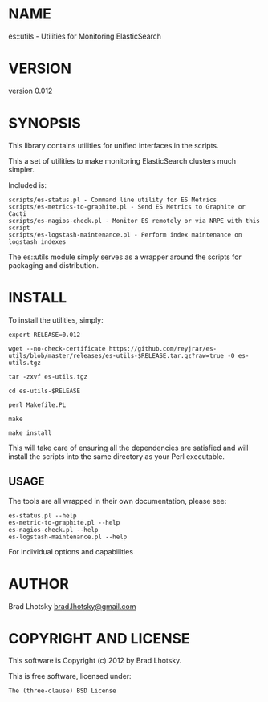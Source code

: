 # NAME

es::utils - Utilities for Monitoring ElasticSearch

# VERSION

version 0.012

# SYNOPSIS

This library contains utilities for unified interfaces in the scripts.

This a set of utilities to make monitoring ElasticSearch clusters much simpler.

Included is:

    scripts/es-status.pl - Command line utility for ES Metrics
    scripts/es-metrics-to-graphite.pl - Send ES Metrics to Graphite or Cacti
    scripts/es-nagios-check.pl - Monitor ES remotely or via NRPE with this script
    scripts/es-logstash-maintenance.pl - Perform index maintenance on logstash indexes

The es::utils module simply serves as a wrapper around the scripts for packaging and
distribution.

# INSTALL

To install the utilities, simply:

    export RELEASE=0.012

    wget --no-check-certificate https://github.com/reyjrar/es-utils/blob/master/releases/es-utils-$RELEASE.tar.gz?raw=true -O es-utils.tgz

    tar -zxvf es-utils.tgz

    cd es-utils-$RELEASE

    perl Makefile.PL

    make

    make install

This will take care of ensuring all the dependencies are satisfied and will install the scripts into the same
directory as your Perl executable.

## USAGE

The tools are all wrapped in their own documentation, please see:

    es-status.pl --help
    es-metric-to-graphite.pl --help
    es-nagios-check.pl --help
    es-logstash-maintenance.pl --help

For individual options and capabilities

# AUTHOR

Brad Lhotsky <brad.lhotsky@gmail.com>

# COPYRIGHT AND LICENSE

This software is Copyright (c) 2012 by Brad Lhotsky.

This is free software, licensed under:

    The (three-clause) BSD License

